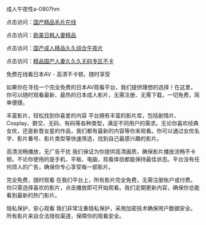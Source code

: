成人午夜性a-0807hm

点击访问：<a href="https://heiliao2dmwwy.pages.dev">国产精品毛片在线</a>

点击访问：<a href="https://heiliao2dmwwy.pages.dev">欧美日韩人妻精品</a>

点击访问：<a href="https://heiliaoga6s9v.pages.dev">国产成人精品久久综合午夜片</a>

点击访问：<a href="https://heiliaoga6s9v.pages.dev">精品国产人妻久久久无码专区不卡</a>

免费在线看日本AV - 高清不卡顿，随时享受

如果你在寻找一个完全免费的日本AV观看平台，我们提供理想的选择！在这里，你可以随时观看最新、最热的日本成人影片，无需注册、无需下载，一切免费，简单便捷。

丰富影片，轻松找到你喜爱的内容
平台拥有丰富的影片库，包括剧情片、Cosplay、群交、无码、有码等各种类型，满足不同用户的需求。无论你喜欢经典女优，还是新晋女星的作品，我们都有最新的内容等你来观看。你可以通过女优名字、影片番号、影片类型等快速筛选，找到自己最感兴趣的影片。

高清流畅播放，无广告干扰
我们保证为你提供高清画质，确保影片播放流畅不卡顿。不论你使用的是手机、平板、电脑，观看体验都能保持最佳状态。平台没有任何烦人的广告，确保你专心享受每一部影片。

完全免费，随时观看
在我们平台上，所有影片完全免费，无需注册账户或付费。你只需选择喜欢的影片，点击播放即可开始观看。我们定期更新内容，确保你总能看到最新的热门影片。

隐私保护，安心观看
我们非常注重隐私保护，采用加密技术确保用户数据安全。所有影片来自合法授权渠道，保障你的观看安全。


<span style="display:none;">[Canonical link](https://github.com/yan7852/345676 ）</span>
